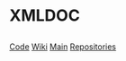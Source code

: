 # XMLDOC



##
###

[Code](https://github.com/RobertArtigas/XMLDOC) 
[Wiki](https://github.com/RobertArtigas/XMLDOC/wiki) 
[Main](https://github.com/RobertArtigas) 
[Repositories](https://github.com/RobertArtigas?tab=repositories)

##

##

